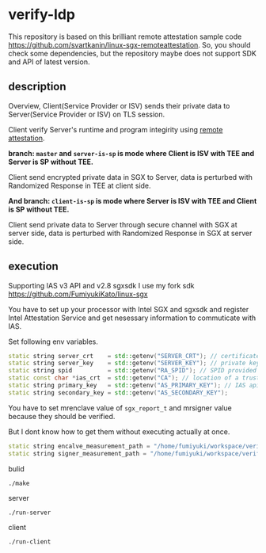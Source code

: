 # verify-ldp
This repository is based on this brilliant remote attestation sample code https://github.com/svartkanin/linux-sgx-remoteattestation.
So, you should check some dependencies, but the repository maybe does not support SDK and API of latest version.

## description

Overview, Client(Service Provider or ISV) sends their private data to Server(Service Provider or ISV) on TLS session.

Client verify Server's runtime and program integirity using [remote attestation](https://software.intel.com/en-us/articles/code-sample-intel-software-guard-extensions-remote-attestation-end-to-end-example).

**branch: `master` and `server-is-sp` is mode where Client is ISV with TEE and Server is SP without TEE.** 

Client send encrypted private data in SGX to Server, data is perturbed with Randomized Response in TEE at client side.

**And branch: `client-is-sp` is mode where Server is ISV with TEE and Client is SP without TEE.** 

Client send private data to Server through secure channel with SGX at server side, data is perturbed with Randomized Response in SGX at server side.

## execution
Supporting IAS v3 API and v2.8 sgxsdk
I use my fork sdk https://github.com/FumiyukiKato/linux-sgx

You have to set up your processor with Intel SGX and sgxsdk and register Intel Attestation Service and get nesessary information to commuticate with IAS.


Set following env variables.

```c++
static string server_crt    = std::getenv("SERVER_CRT"); // certificate for the HTTPS connection between the SP and the App
static string server_key    = std::getenv("SERVER_KEY"); // private key for the HTTPS connection
static string spid          = std::getenv("RA_SPID"); // SPID provided by Intel after registration for the IAS service
static const char *ias_crt  = std::getenv("CA"); // location of a trusted Attestation Report Signing CA Certificate
static string primary_key   = std::getenv("AS_PRIMARY_KEY"); // IAS api key
static string secondary_key = std::getenv("AS_SECONDARY_KEY");
```

You have to set mrenclave value of `sgx_report_t` and mrsigner value because they should be verified.

But I dont know how to get them without executing actually at once.

```c++
static string encalve_measurement_path = "/home/fumiyuki/workspace/verify-ldp/mrenclave.dat";
static string signer_measurement_path = "/home/fumiyuki/workspace/verify-ldp/mrsigner.dat";
```

bulid
```
./make
```

server
```
./run-server
```

client
```
./run-client
```
